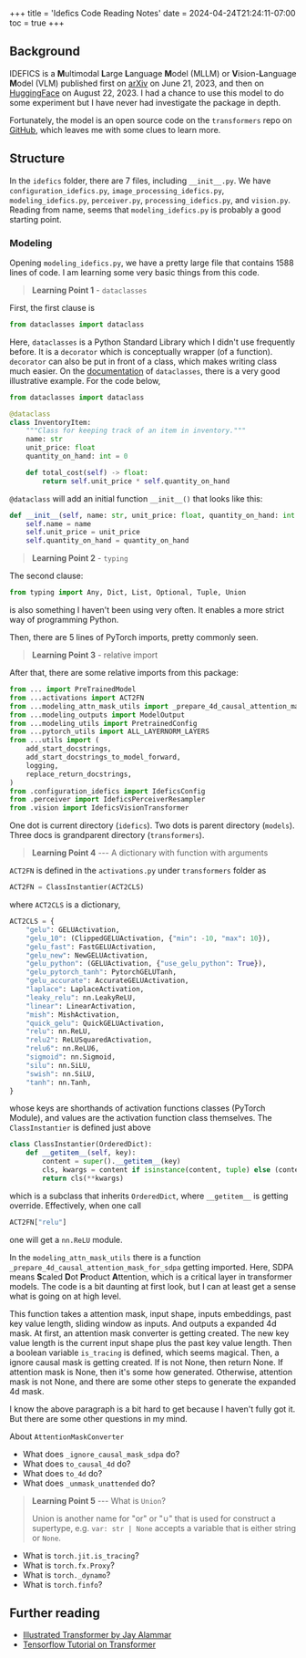 +++
title = 'Idefics Code Reading Notes'
date = 2024-04-24T21:24:11-07:00
toc = true
+++

## Background

IDEFICS is a **M**ultimodal **L**arge **L**anguage **M**odel (MLLM) or **V**ision-**L**anguage **M**odel (VLM) published first on [arXiv](https://arxiv.org/abs/2306.16527) on June 21, 2023, and then on [HuggingFace](https://huggingface.co/blog/idefics) on August 22, 2023. I had a chance to use this model to do some experiment but I have never had investigate the package in depth.

Fortunately, the model is an open source code on the `transformers` repo on [GitHub](https://github.com/huggingface/transformers/tree/main/src/transformers/models/idefics), which leaves me with some clues to learn more.

## Structure

In the `idefics` folder, there are 7 files, including `__init__.py`. We have `configuration_idefics.py`, `image_processing_idefics.py`, `modeling_idefics.py`, `perceiver.py`, `processing_idefics.py`, and `vision.py`. Reading from name, seems that `modeling_idefics.py` is probably a good starting point.

### Modeling

Opening `modeling_idefics.py`, we have a pretty large file that contains 1588 lines of code. I am learning some very basic things from this code.

> **Learning Point 1** - `dataclasses`

First, the first clause is

```python
from dataclasses import dataclass
```

Here, `dataclasses` is a Python Standard Library which I didn't use frequently before. It is a `decorator` which is conceptually wrapper (of a function). `decorator` can also be put in front of a class, which makes writing class much easier. On the [documentation](https://docs.python.org/3/library/dataclasses.html) of `dataclasses`, there is a very good illustrative example. For the code below,

```python
from dataclasses import dataclass

@dataclass
class InventoryItem:
    """Class for keeping track of an item in inventory."""
    name: str
    unit_price: float
    quantity_on_hand: int = 0

    def total_cost(self) -> float:
        return self.unit_price * self.quantity_on_hand
```

`@dataclass` will add an initial function `__init__()` that looks like this:

```python
def __init__(self, name: str, unit_price: float, quantity_on_hand: int = 0):
    self.name = name
    self.unit_price = unit_price
    self.quantity_on_hand = quantity_on_hand
```

> **Learning Point 2** - `typing`

The second clause:

```python
from typing import Any, Dict, List, Optional, Tuple, Union
```

is also something I haven't been using very often. It enables a more strict way of programming Python.

Then, there are 5 lines of PyTorch imports, pretty commonly seen.

> **Learning Point 3** - relative import

After that, there are some relative imports from this package:

```python
from ... import PreTrainedModel
from ...activations import ACT2FN
from ...modeling_attn_mask_utils import _prepare_4d_causal_attention_mask_for_sdpa
from ...modeling_outputs import ModelOutput
from ...modeling_utils import PretrainedConfig
from ...pytorch_utils import ALL_LAYERNORM_LAYERS
from ...utils import (
    add_start_docstrings,
    add_start_docstrings_to_model_forward,
    logging,
    replace_return_docstrings,
)
from .configuration_idefics import IdeficsConfig
from .perceiver import IdeficsPerceiverResampler
from .vision import IdeficsVisionTransformer
```

One dot is current directory (`idefics`). Two dots is parent directory (`models`). Three docs is grandparent directory (`transformers`).

> **Learning Point 4** --- A dictionary with function with arguments

`ACT2FN` is defined in the `activations.py` under `transformers` folder as

```python
ACT2FN = ClassInstantier(ACT2CLS)
```

where `ACT2CLS` is a dictionary,

```python
ACT2CLS = {
    "gelu": GELUActivation,
    "gelu_10": (ClippedGELUActivation, {"min": -10, "max": 10}),
    "gelu_fast": FastGELUActivation,
    "gelu_new": NewGELUActivation,
    "gelu_python": (GELUActivation, {"use_gelu_python": True}),
    "gelu_pytorch_tanh": PytorchGELUTanh,
    "gelu_accurate": AccurateGELUActivation,
    "laplace": LaplaceActivation,
    "leaky_relu": nn.LeakyReLU,
    "linear": LinearActivation,
    "mish": MishActivation,
    "quick_gelu": QuickGELUActivation,
    "relu": nn.ReLU,
    "relu2": ReLUSquaredActivation,
    "relu6": nn.ReLU6,
    "sigmoid": nn.Sigmoid,
    "silu": nn.SiLU,
    "swish": nn.SiLU,
    "tanh": nn.Tanh,
}
```

whose keys are shorthands of activation functions classes (PyTorch Module), and values are the activation function class themselves. The `ClassInstantier` is defined just above

```python
class ClassInstantier(OrderedDict):
    def __getitem__(self, key):
        content = super().__getitem__(key)
        cls, kwargs = content if isinstance(content, tuple) else (content, {})
        return cls(**kwargs)
```

which is a subclass that inherits `OrderedDict`, where `__getitem__` is getting override. Effectively, when one call

```python
ACT2FN["relu"]
```

one will get a `nn.ReLU` module.

In the `modeling_attn_mask_utils` there is a function `_prepare_4d_causal_attention_mask_for_sdpa` getting imported. Here, SDPA means **S**caled **D**ot **P**roduct **A**ttention, which is a critical layer in transformer models. The code is a bit daunting at first look, but I can at least get a sense what is going on at high level.

This function takes a attention mask, input shape, inputs embeddings, past key value length, sliding window as inputs. And outputs a expanded 4d mask. At first, an attention mask converter is getting created. The new key value length is the current input shape plus the past key value length. Then a boolean variable `is_tracing` is defined, which seems magical. Then, a ignore causal mask is getting created. If is not None, then return None. If attention mask is None, then it's some how generated. Otherwise, attention mask is not None, and there are some other steps to generate the expanded 4d mask.

I know the above paragraph is a bit hard to get because I haven't fully got it. But there are some other questions in my mind.

About `AttentionMaskConverter`
- What does `_ignore_causal_mask_sdpa` do?
- What does `to_causal_4d` do?
- What does `to_4d` do?
- What does `_unmask_unattended` do?

> **Learning Point 5** --- What is `Union`?
> 
> Union is another name for "or" or "$\cup$" that is used for construct a supertype, e.g. `var: str | None` accepts a variable that is either string or `None`.




- What is `torch.jit.is_tracing`?
- What is `torch.fx.Proxy`?
- What is `torch._dynamo`?
- What is `torch.finfo`?

## Further reading

- [Illustrated Transformer by Jay Alammar](https://jalammar.github.io/illustrated-transformer/)
- [Tensorflow Tutorial on Transformer](https://www.tensorflow.org/text/tutorials/transformer)
